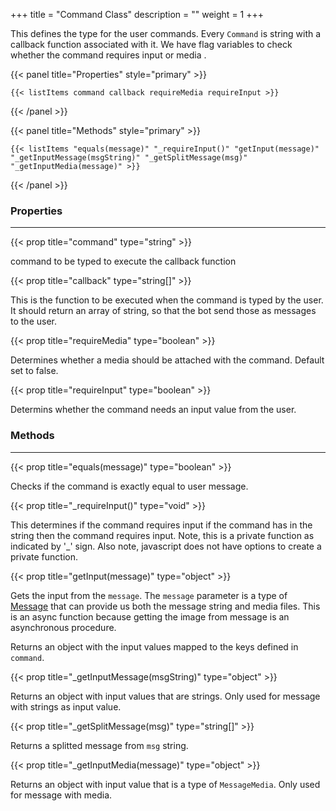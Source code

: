 +++
title = "Command Class"
description = ""
weight = 1
+++

This defines the type for the user commands. Every `Command` is string with a callback function associated with it. We have flag variables to check  whether the command requires input or media .


{{< panel title="Properties" style="primary" >}}

    {{< listItems command callback requireMedia requireInput >}}

{{< /panel >}}

{{< panel title="Methods" style="primary" >}}

    {{< listItems "equals(message)" "_requireInput()" "getInput(message)" "_getInputMessage(msgString)" "_getSplitMessage(msg)" "_getInputMedia(message)" >}}

{{< /panel >}}

### Properties
<hr>

{{< prop title="command" type="string" >}}

command to be typed to execute the callback function

{{< prop title="callback" type="string[]" >}}

This is the function to be executed when the command is typed by the user. It should return an array of string, so that the bot send those as messages to the user.

{{< prop title="requireMedia" type="boolean" >}}

Determines whether a media should be attached with the command. Default set to false.

{{< prop title="requireInput" type="boolean" >}}

Determins whether the command needs an input value from the user.

### Methods
<hr>

{{< prop title="equals(message)" type="boolean" >}}

Checks if the command is exactly equal to user message.

{{< prop title="_requireInput()" type="void" >}}

This determines if the command requires input if the command has <inputName> in the string then the command requires input. Note, this is a private function as indicated by '_' sign. Also note, javascript does not have options to create a private function.

{{< prop title="getInput(message)" type="object" >}}

Gets the input from the `message`. The `message` parameter is a type of [Message](https://pedroslopez.me/whatsapp-web.js/Message.html) that can provide us both the message string and media files. This is an async function because getting the image from message is an asynchronous procedure.

Returns an object with the input values mapped to the keys defined in `command`.

{{< prop title="_getInputMessage(msgString)" type="object" >}}

Returns an object with input values that are strings. Only used for message with strings as input value.

{{< prop title="_getSplitMessage(msg)" type="string[]" >}}

Returns a splitted message from `msg` string.

{{< prop title="_getInputMedia(message)" type="object" >}}

Returns an object with input value that is a type of `MessageMedia`. Only used for message with media.

